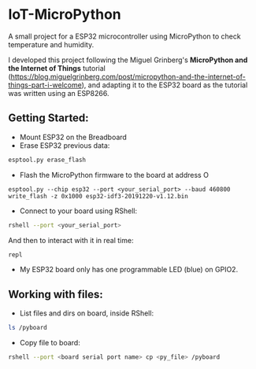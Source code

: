 # IoT-MicroPython
A small project for a ESP32 microcontroller using MicroPython to check temperature and humidity.

I developed this project following the Miguel Grinberg's **MicroPython and the Internet of Things** tutorial (https://blog.miguelgrinberg.com/post/micropython-and-the-internet-of-things-part-i-welcome), and adapting it to the ESP32 board as the tutorial was written using an ESP8266.

## Getting Started:

- Mount ESP32 on the Breadboard
- Erase ESP32 previous data: 
```bash
esptool.py erase_flash
```
- Flash the MicroPython firmware to the board at address O
```
esptool.py --chip esp32 --port <your_serial_port> --baud 460800 write_flash -z 0x1000 esp32-idf3-20191220-v1.12.bin
```
- Connect to your board using RShell:
```bash
rshell --port <your_serial_port>
```
And then to interact with it in real time:
```bash
repl
```
- My ESP32 board only has one programmable LED (blue) on GPIO2.

## Working with files:

- List files and dirs on board, inside RShell:
```bash
ls /pyboard
```
- Copy file to board:
```bash
rshell --port <board serial port name> cp <py_file> /pyboard
```
